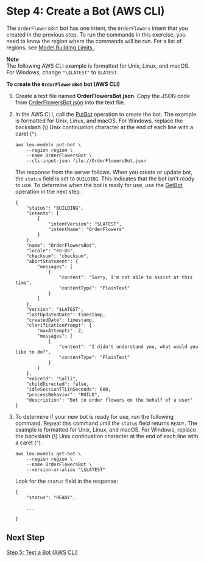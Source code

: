 # Step 4: Create a Bot \(AWS CLI\)<a name="gs-cli-create-order-flowers-bot"></a>

The `OrderFlowersBot` bot has one intent, the `OrderFlowers` intent that you created in the previous step\. To run the commands in this exercise, you need to know the region where the commands will be run\. For a list of regions, see [ Model Building Limits ](gl-limits.md#gl-limits-model-building)\.

**Note**  
The following AWS CLI example is formatted for Unix, Linux, and macOS\. For Windows, change `"\$LATEST"` to `$LATEST`\.

**To create the `OrderFlowersBot` bot \(AWS CLI\)**

1. Create a text file named **OrderFlowersBot\.json**\. Copy the JSON code from [OrderFlowersBot\.json](gs-cli-create-order-flowers-bot-json.md) into the text file\.

1. In the AWS CLI, call the [PutBot](API_PutBot.md) operation to create the bot\. The example is formatted for Unix, Linux, and macOS\. For Windows, replace the backslash \(\\\) Unix continuation character at the end of each line with a caret \(^\)\.

   ```
   aws lex-models put-bot \
       --region region \
       --name OrderFlowersBot \
       --cli-input-json file://OrderFlowersBot.json
   ```

   The response from the server follows\. When you create or update bot, the `status` field is set to `BUILDING`\. This indicates that the bot isn't ready to use\. To determine when the bot is ready for use, use the [GetBot](API_GetBot.md) operation in the next step \. 

   ```
   {
       "status": "BUILDING", 
       "intents": [
           {
               "intentVersion": "$LATEST", 
               "intentName": "OrderFlowers"
           }
       ], 
       "name": "OrderFlowersBot", 
       "locale": "en-US", 
       "checksum": "checksum", 
       "abortStatement": {
           "messages": [
               {
                   "content": "Sorry, I'm not able to assist at this time", 
                   "contentType": "PlainText"
               }
           ]
       }, 
       "version": "$LATEST", 
       "lastUpdatedDate": timestamp, 
       "createdDate": timestamp, 
       "clarificationPrompt": {
           "maxAttempts": 2, 
           "messages": [
               {
                   "content": "I didn't understand you, what would you like to do?", 
                   "contentType": "PlainText"
               }
           ]
       }, 
       "voiceId": "Salli", 
       "childDirected": false, 
       "idleSessionTTLInSeconds": 600, 
       "processBehavior": "BUILD",
       "description": "Bot to order flowers on the behalf of a user"
   }
   ```

1. To determine if your new bot is ready for use, run the following command\. Repeat this command until the `status` field returns `READY`\. The example is formatted for Unix, Linux, and macOS\. For Windows, replace the backslash \(\\\) Unix continuation character at the end of each line with a caret \(^\)\.

   ```
   aws lex-models get-bot \
       --region region \
       --name OrderFlowersBot \
       --version-or-alias "\$LATEST"
   ```

   Look for the `status` field in the response:

   ```
   {
       "status": "READY", 
       
       ...
       
   }
   ```

## Next Step<a name="gs-create-step-next-5"></a>

[Step 5: Test a Bot \(AWS CLI\)](gs-create-test.md)
